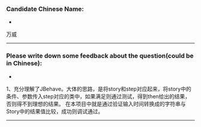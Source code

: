 ### Candidate Chinese Name:
* 
 万威
- - -  
### Please write down some feedback about the question(could be in Chinese):
* 
1、充分理解了JBehave。大体的思路，是将story和step对应起来，将story中的条件、参数传入step对应的类中，如果满足则通过测试，得到then给出的结果，否则得不到理想的结果。
在本项目中就是通过验证输入时间转换成的字符串与Story中的结果值比较，成功则调试通过。
- - -